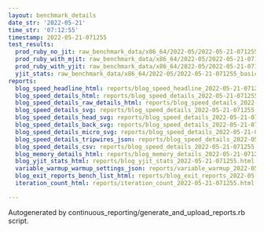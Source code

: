 ```yaml
---
layout: benchmark_details
date_str: '2022-05-21'
time_str: '07:12:55'
timestamp: 2022-05-21-071255
test_results:
  prod_ruby_no_jit: raw_benchmark_data/x86_64/2022-05/2022-05-21-071255_basic_benchmark_prod_ruby_no_jit.json
  prod_ruby_with_mjit: raw_benchmark_data/x86_64/2022-05/2022-05-21-071255_basic_benchmark_prod_ruby_with_mjit.json
  prod_ruby_with_yjit: raw_benchmark_data/x86_64/2022-05/2022-05-21-071255_basic_benchmark_prod_ruby_with_yjit.json
  yjit_stats: raw_benchmark_data/x86_64/2022-05/2022-05-21-071255_basic_benchmark_yjit_stats.json
reports:
  blog_speed_headline_html: reports/blog_speed_headline_2022-05-21-071255.html
  blog_speed_details_html: reports/blog_speed_details_2022-05-21-071255.html
  blog_speed_details_raw_details_html: reports/blog_speed_details_2022-05-21-071255.raw_details.html
  blog_speed_details_svg: reports/blog_speed_details_2022-05-21-071255.svg
  blog_speed_details_head_svg: reports/blog_speed_details_2022-05-21-071255.head.svg
  blog_speed_details_back_svg: reports/blog_speed_details_2022-05-21-071255.back.svg
  blog_speed_details_micro_svg: reports/blog_speed_details_2022-05-21-071255.micro.svg
  blog_speed_details_tripwires_json: reports/blog_speed_details_2022-05-21-071255.tripwires.json
  blog_speed_details_csv: reports/blog_speed_details_2022-05-21-071255.csv
  blog_memory_details_html: reports/blog_memory_details_2022-05-21-071255.html
  blog_yjit_stats_html: reports/blog_yjit_stats_2022-05-21-071255.html
  variable_warmup_warmup_settings_json: reports/variable_warmup_2022-05-21-071255.warmup_settings.json
  blog_exit_reports_bench_list_html: reports/blog_exit_reports_2022-05-21-071255.bench_list.html
  iteration_count_html: reports/iteration_count_2022-05-21-071255.html

---
```

Autogenerated by continuous_reporting/generate_and_upload_reports.rb script.
